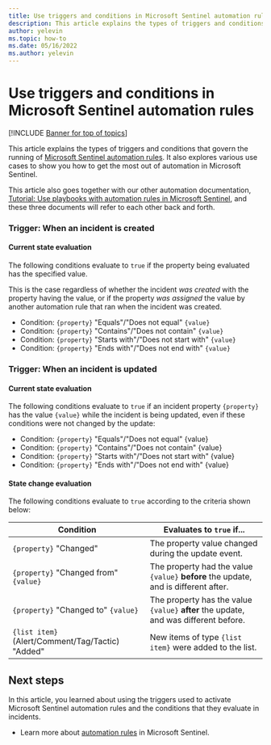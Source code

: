 ```yaml
---
title: Use triggers and conditions in Microsoft Sentinel automation rules | Microsoft Docs
description: This article explains the types of triggers and conditions that govern the running of Microsoft Sentinel automation rules. It also explores various use cases to show you how to get the most out of automation in Microsoft Sentinel.
author: yelevin
ms.topic: how-to
ms.date: 05/16/2022
ms.author: yelevin
---
```


# Use triggers and conditions in Microsoft Sentinel automation rules

[!INCLUDE [Banner for top of topics](./includes/banner.md)]

This article explains the types of triggers and conditions that govern the running of [Microsoft Sentinel automation rules](automate-incident-handling-with-automation-rules.md). It also explores various use cases to show you how to get the most out of automation in Microsoft Sentinel.

This article also goes together with our other automation documentation, [Tutorial: Use playbooks with automation rules in Microsoft Sentinel](tutorial-respond-threats-playbook.md), and these three documents will refer to each other back and forth.

### Trigger: When an incident is created

#### Current state evaluation

The following conditions evaluate to `true` if the property being evaluated has the specified value.

This is the case regardless of whether the incident *was created* with the property having the value, or if the property *was assigned* the value by another automation rule that ran when the incident was created. 

- Condition: `{property}` "Equals"/"Does not equal" `{value}`
- Condition: `{property}` "Contains"/"Does not contain" `{value}`
- Condition: `{property}` "Starts with"/"Does not start with" `{value}`
- Condition: `{property}` "Ends with"/"Does not end with" `{value}`

### Trigger: When an incident is updated

#### Current state evaluation

The following conditions evaluate to `true` if an incident property `{property}` has the value `{value}` while the incident is being updated, even if these conditions were not changed by the update:

- Condition: `{property}` "Equals"/"Does not equal" {value}
- Condition: `{property}` "Contains"/"Does not contain" {value}
- Condition: `{property}` "Starts with"/"Does not start with" {value}
- Condition: `{property}` "Ends with"/"Does not end with" {value}

#### State change evaluation

The following conditions evaluate to `true` according to the criteria shown below:

| Condition | Evaluates to `true` if... |
| - | - |
| `{property}` "Changed" | The property value changed during the update event. |
| `{property}` "Changed from" `{value}` | The property had the value `{value}` **before** the update, and is different after. |
| `{property}` "Changed to" `{value}` | The property has the value `{value}` **after** the update, and was different before. |
| `{list item}` (Alert/Comment/Tag/Tactic) "Added" | New items of type `{list item}` were added to the list. |




## Next steps

In this article, you learned about using the triggers used to activate Microsoft Sentinel automation rules and the conditions that they evaluate in incidents. 

- Learn more about [automation rules](automate-incident-handling-with-automation-rules.md) in Microsoft Sentinel.
